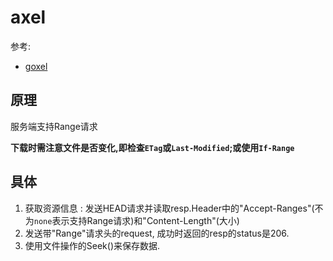 # axel

参考:
- [goxel](github.com/WayneZhouChina/goxel)

## 原理

服务端支持Range请求

**下载时需注意文件是否变化,即检查`ETag`或`Last-Modified`;或使用`If-Range`**

## 具体

1. 获取资源信息 : 发送HEAD请求并读取resp.Header中的"Accept-Ranges"(不为`none`表示支持Range请求)和"Content-Length"(大小)
1. 发送带"Range"请求头的request, 成功时返回的resp的status是206.
1. 使用文件操作的Seek()来保存数据.

